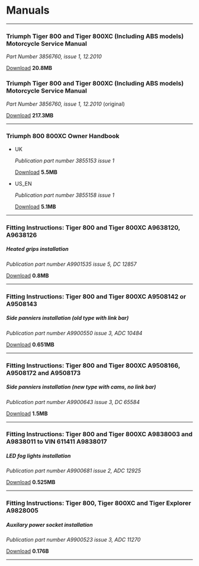 # Manuals

----

### Triumph Tiger 800 and Tiger 800XC (Including ABS models) Motorcycle Service Manual

*Part Number 3856760, issue 1, 12.2010*

[Download](http://dl.dropboxusercontent.com/u/7810909/media/manuals/800XC/2010-2013%20Triumph%20Tiger%20800_XC%20\(ABS%20Model%20included\).pdf) **20.8MB**

### Triumph Tiger 800 and Tiger 800XC (Including ABS models) Motorcycle Service Manual

*Part Number 3856760, issue 1, 12.2010* (original)

[Download](http://dl.dropboxusercontent.com/u/7810909/media/manuals/800XC/original.pdf) **217.3MB**

----

### Triumph 800 800XC Owner Handbook

* UK

  *Publication part number 3855153 issue 1*

  [Download](http://dl.dropboxusercontent.com/u/7810909/media/manuals/800XC/CA-CC-series_OHB_UK.pdf) **5.5MB**

* US_EN

  *Publication part number 3855158 issue 1*

  [Download](http://dl.dropboxusercontent.com/u/7810909/media/manuals/800XC/CA-CC_Series_OHB_US_EN.pdf) **5.1MB**

----

### Fitting Instructions: Tiger 800 and Tiger 800XC A9638120, A9638126

##### Heated grips installation

*Publication part number A9901535 issue 5, DC 12857*

[Download](http://dl.dropboxusercontent.com/u/7810909/media/manuals/800XC/A9638120-EN-heated-grips.pdf) **0.8MB**

----

### Fitting Instructions: Tiger 800 and Tiger 800XC A9508142 or A9508143

##### Side panniers installation (old type with link bar)

*Publication part number A9900550 issue 3, ADC 10484*

[Download](http://dl.dropboxusercontent.com/u/7810909/media/manuals/800XC/A9508143.pdf) **0.651MB**

----

### Fitting Instructions: Tiger 800 and Tiger 800XC A9508166, A9508172 and A9508173

##### Side panniers installation (new type with cams, no link bar)

*Publication part number A9900643 issue 3, DC 65584*

[Download](http://dl.dropboxusercontent.com/u/7810909/media/manuals/800XC/A9508166-US.pdf) **1.5MB**

----

### Fitting Instructions: Tiger 800 and Tiger 800XC A9838003 and A9838011 to VIN 611411 A9838017

##### LED fog lights installation

*Publication part number A9900681 issue 2, ADC 12925*

[Download](http://dl.dropboxusercontent.com/u/7810909/media/manuals/800XC/A9838017-EN-led-fog-lights.pdf) **0.525MB**

----

### Fitting Instructions: Tiger 800, Tiger 800XC and Tiger Explorer A9828005

##### Auxilary power socket installation

*Publication part number A9900523 issue 3, ADC 11270*

[Download](http://dl.dropboxusercontent.com/u/7810909/media/manuals/800XC/A9828005-EN-auxilary-power-socket.pdf) **0.176B**

----

